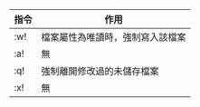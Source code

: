 |  指令  |  作用  |
|  ---  |  ---  |
|  :w!  |  檔案屬性為唯讀時，強制寫入該檔案  |
|  :a!  |  無  |
|  :q!  |  強制離開修改過的未儲存檔案  |
|  :x!  |  無  |
